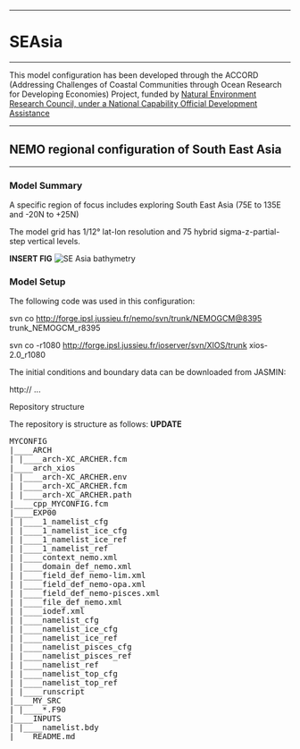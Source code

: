 ********
# SEAsia
********

This model configuration has been developed through the ACCORD (Addressing Challenges of Coastal Communities through Ocean Research for Developing Economies) Project, funded by [Natural Environment Research Council, under a National Capability Official Development Assistance](http://gotw.nerc.ac.uk/list_full.asp?pcode=NE%2FR000123%2F1)

*************************************************
## NEMO regional configuration of South East Asia
*************************************************

### Model Summary

A specific region of focus includes exploring South East Asia (75E to 135E and -20N to +25N)

The model grid has 1/12&deg; lat-lon resolution and 75 hybrid sigma-z-partial-step vertical levels.

**INSERT FIG**
![SE Asia bathymetry](https://github.com/NOC-MSM/SEAsia/wiki/FIGURES/ACCORD_SEAsia.png)

### Model Setup

The following code was used in this configuration:

svn co http://forge.ipsl.jussieu.fr/nemo/svn/trunk/NEMOGCM@8395 trunk_NEMOGCM_r8395

svn co -r1080 http://forge.ipsl.jussieu.fr/ioserver/svn/XIOS/trunk xios-2.0_r1080

The initial conditions and boundary data can be downloaded from JASMIN:

http://  ...



Repository structure

The repository is structure as follows: **UPDATE**
<pre>
MYCONFIG
|____ARCH
| |____arch-XC_ARCHER.fcm
|____arch_xios
| |____arch-XC_ARCHER.env
| |____arch-XC_ARCHER.fcm
| |____arch-XC_ARCHER.path
|____cpp_MYCONFIG.fcm
|____EXP00
| |____1_namelist_cfg
| |____1_namelist_ice_cfg
| |____1_namelist_ice_ref
| |____1_namelist_ref
| |____context_nemo.xml
| |____domain_def_nemo.xml
| |____field_def_nemo-lim.xml
| |____field_def_nemo-opa.xml
| |____field_def_nemo-pisces.xml
| |____file_def_nemo.xml
| |____iodef.xml
| |____namelist_cfg
| |____namelist_ice_cfg
| |____namelist_ice_ref
| |____namelist_pisces_cfg
| |____namelist_pisces_ref
| |____namelist_ref
| |____namelist_top_cfg
| |____namelist_top_ref
| |____runscript
|____MY_SRC
| |____*.F90
|____INPUTS
| |____namelist.bdy
|____README.md
</pre>
